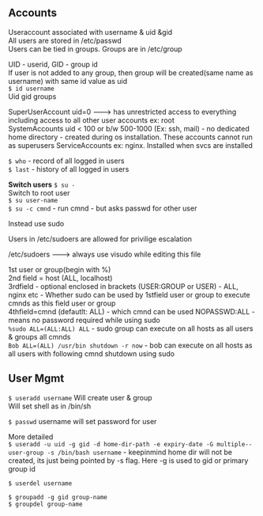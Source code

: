 ## Accounts
Useraccount associated with username & uid &gid  
All users are stored in /etc/passwd  
Users can be tied in groups. Groups are in /etc/group  

UID - userid, GID - group id  
If user is not added to any group, then group will be created(same name as username) with same id value as uid  
`$ id username`  
Uid gid groups  

SuperUserAccount uid=0 ---> has unrestricted access to everything including access to all other user accounts ex: root  
SystemAccounts uid < 100 or b/w 500-1000 (Ex: ssh, mail) - no dedicated home directory - created during os installation. These accounts cannot run as superusers
ServiceAccounts ex: nginx. Installed when svcs are installed  

`$ who` - record of all logged in users  
`$ last` - history of all logged in users  


**Switch users**
`$ su -`  
Switch to root user  
`$ su user-name`  
`$ su -c cmnd` - run cmnd - but asks passwd for other user  

Instead use sudo  

Users in /etc/sudoers are allowed for privilige escalation  

/etc/sudoers ---> always use visudo while editing this file  

1st user or group(begin with %)  
2nd field = host (ALL, localhost)  
3rdfield - optional enclosed in brackets (USER:GROUP or USER) - ALL, nginx etc - Whether sudo can be used by 1stfield user or group to execute cmnds as this field user or group  
4thfield=cmnd (defautlt: ALL) - which cmnd can be used NOPASSWD:ALL - means no password required while using sudo  
`%sudo ALL=(ALL:ALL) ALL` - sudo group can execute on all hosts as all users & groups all cmnds  
`Bob ALL=(ALL) /usr/bin shutdown -r now` - bob can execute on all hosts as all users with following cmnd shutdown using sudo  


## User Mgmt
`$ useradd username`
Will create user & group  
Will set shell as in /bin/sh  

`$ passwd` username will set password for user  

More detailed  
`$ useradd -u uid -g gid -d home-dir-path -e expiry-date -G multiple--user-group -s /bin/bash username` - keepinmind home dir will not be created, its just being pointed by -s flag. Here -g is used to gid or primary group id  

`$ userdel username`  

`$ groupadd -g gid group-name`  
`$ groupdel group-name`

